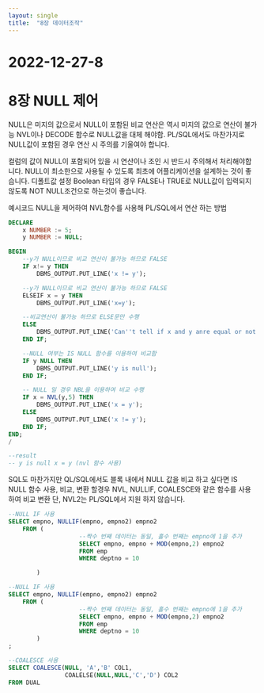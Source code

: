 ```yaml
---
layout: single
title:  "8장 데이터조작"
---
```



# 2022-12-27-8

# 8장 NULL 제어

NULL은 미지의 값으로서 NULL이 포함된 비교 연산은 역시 미지의 값으로 연산이 불가능 NVL이나 DECODE 함수로 NULL값을 대체 해야함. PL/SQL에서도 마찬가지로 NULL값이 포함된 경우 연산 시 주의를 기울여야 합니다.

컬럼의 값이 NULL이 포함되어 있을 시 연산이나 조인 시 반드시 주의해서 처리해야합니다. NULL이 최소한으로 사용될 수 있도록 최초에 어플리케이션을 설계하는 것이 좋습니다. 디폴트값 설정 Boolean 타입의 경우 FALSE나 TRUE로 NULL값이 입력되지 않도록 NOT NULL조건으로 하는것이 좋습니다.

예시코드 NULL을 제어하여 NVL함수를 사용해 PL/SQL에서 연산 하는 방법

```sql
DECLARE
	x NUMBER := 5;
	y NUMBER := NULL;

BEGIN
	--y가 NULL이므로 비교 연산이 불가능 하므로 FALSE
	IF x!= y THEN
		DBMS_OUTPUT.PUT_LINE('x != y');

	--y가 NULL이므로 비교 연산이 불가능 하므로 FALSE
	ELSEIF x = y THEN
		DBMS_OUTPUT.PUT_LINE('x=y');

	--비교연산이 불가능 하므로 ELSE문만 수행
	ELSE 
		DBMS_OUTPUT.PUT_LINE('Can''t tell if x and y anre equal or not.');
	END IF;

	--NULL 여부는 IS NULL 함수를 이용하여 비교함
	IF y NULL THEN
		DBMS_OUTPUT.PUT_LINE('y is null');
	END IF;

	-- NULL 일 경우 NBL을 이용하여 비교 수행
	IF x = NVL(y,5) THEN
		DBMS_OUTPUT.PUT_LINE('x = y');
	ELSE
		DBMS_OUTPUT.PUT_LINE('x != y');
	END IF;
END;
/

--result
-- y is null x = y (nvl 함수 사용)
```

SQL도 마찬가지만 QL/SQL에서도 블록 내에서 NULL 값을 비교 하고 싶다면 IS NULL 함수 사용, 비교, 변환 할경우 NVL, NULLIF, COALESCE와 같은 함수를 사용하여 비교 변환 단, NVL2는 PL/SQL에서 지원 하지 않습니다.

```sql
--NULL IF 사용
SELECT empno, NULLIF(empno, empno2) empno2
	FROM (
					--짝수 번째 데이터는 동일, 홀수 번째는 empno에 1을 추가
					SELECT empno, empno + MOD(empno,2) empno2
					FROM emp
					WHERE deptno = 10

		)
```

```sql
--NULL IF 사용
SELECT empno, NULLIF(empno, empno2) empno2
	FROM (
					--짝수 번째 데이터는 동일, 홀수 번째는 empno에 1을 추가
					SELECT empno, empno + MOD(empno,2) empno2
					FROM emp
					WHERE deptno = 10
		)
;

--COALESCE 사용
SELECT COALESCE(NULL, 'A','B' COL1,
				COALELSE(NULL,NULL,'C','D') COL2
FROM DUAL
```